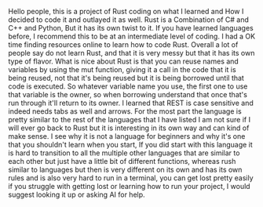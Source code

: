 Hello people, this is a project of Rust coding on what I learned and How I decided to code it and outlayed it as well.
Rust is a Combination of C# and C++ and Python, But it has its own twist to it. If you have learned languages before,
I recommend this to be at an intermediate level of coding. I had a OK time finding resources online to learn how to 
code Rust. Overall a lot of people say do not learn Rust, and that it is very messy but that it has its own type of 
flavor. What is nice about Rust is that you can reuse names and variables by using the mut function, giving it a call 
in the code that it is being reused, not that it's being reused but it is being borrowed until that code is executed. 
So whatever variable name you use, the first one to use that variable is the owner, so when borrowing understand that 
once that's run through it'll return to its owner. I learned that REST is case sensitive and indeed needs tabs as 
well and arrows. For the most part the language is pretty similar to the rest of the languages that I have listed I am
not sure if I will ever go back to Rust but it is interesting in its own way and can kind of make sense. I see why it 
is not a language for beginners and why it's one that you shouldn't learn when you start, If you did start with this 
language it is hard to transition to all the multiple other languages that are similar to each other but just have a 
little bit of different functions, whereas rush similar to languages but then is very different on its own and has its 
own rules and is also very hard to run in a terminal, you can get lost pretty easily if you struggle with getting lost 
or learning how to run your project, I would suggest looking it up or asking AI for help.
